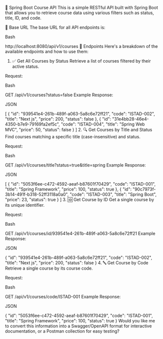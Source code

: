 📘 Spring Boot Course API
This is a simple RESTful API built with Spring Boot that allows you to retrieve course data using various filters such as status, title, ID, and code.

🔗 Base URL
The base URL for all API endpoints is:

Bash

http://localhost:8080/api/v1/courses
📌 Endpoints
Here's a breakdown of the available endpoints and how to use them:

1. ✅ Get All Courses by Status
Retrieve a list of courses filtered by their active status.

Request:

Bash

GET /api/v1/courses?status=false
Example Response:

JSON

[
  {
    "id": "939541e4-261b-489f-a063-5a8c6e72ff21",
    "code": "ISTAD-002",
    "title": "Next js",
    "price": 200,
    "status": false
  },
  {
    "id": "31e4bb28-46e4-4350-b7e9-79169fa2ef5c",
    "code": "ISTAD-004",
    "title": "Spring Web MVC",
    "price": 50,
    "status": false
  }
]
2. 🔍 Get Courses by Title and Status
Find courses matching a specific title (case-insensitive) and status.

Request:

Bash

GET /api/v1/courses/title?status=true&title=spring
Example Response:

JSON

[
  {
    "id": "5053f6ee-c472-4592-aeaf-b87601f70429",
    "code": "ISTAD-001",
    "title": "Spring Framework",
    "price": 100,
    "status": true
  },
  {
    "id": "90c7973f-3b14-491f-b318-52ff3118a0a0",
    "code": "ISTAD-003",
    "title": "Spring Boot",
    "price": 23,
    "status": true
  }
]
3. 🆔 Get Course by ID
Get a single course by its unique identifier.

Request:

Bash

GET /api/v1/courses/id/939541e4-261b-489f-a063-5a8c6e72ff21
Example Response:

JSON

{
  "id": "939541e4-261b-489f-a063-5a8c6e72ff21",
  "code": "ISTAD-002",
  "title": "Next js",
  "price": 200,
  "status": false
}
4. 🔤 Get Course by Code
Retrieve a single course by its course code.

Request:

Bash

GET /api/v1/courses/code/ISTAD-001
Example Response:

JSON

{
  "id": "5053f6ee-c472-4592-aeaf-b87601f70429",
  "code": "ISTAD-001",
  "title": "Spring Framework",
  "price": 100,
  "status": true
}
Would you like me to convert this information into a Swagger/OpenAPI format for interactive documentation, or a Postman collection for easy testing?
